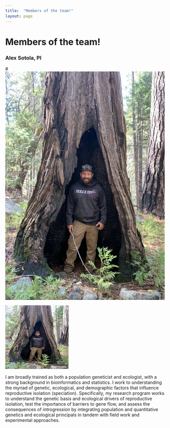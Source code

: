 ```yaml
---
title:  "Members of the team!"
layout: page
---
```


<h1>Members of the team!</h1>

<h3>Alex Sotola, PI</h3>

#![Alex in a Redwood!](assets/IMG_0332.jpg)

<img src="assets/IMG_0332.jpg" width="200" height="200">

I am broadly trained as both a population geneticist and ecologist, with a strong background in bioinformatics and statistics. I work to understanding the myriad of genetic, ecological, and demographic factors that influence reproductive isolation (speciation). Specifically, my research program works to understand the genetic basis and ecological drivers of reproductive isolation, test the importance of barriers to gene flow, and assess the consequences of introgression by integrating population and quantitative genetics and ecological principals in tandem with field work and experimental approaches.
